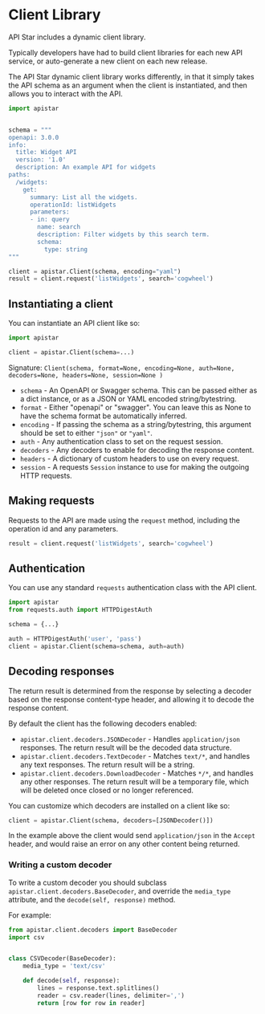 # Client Library

API Star includes a dynamic client library.

Typically developers have had to build client libraries for each new
API service, or auto-generate a new client on each new release.

The API Star dynamic client library works differently, in that it simply
takes the API schema as an argument when the client is instantiated,
and then allows you to interact with the API.

```python
import apistar


schema = """
openapi: 3.0.0
info:
  title: Widget API
  version: '1.0'
  description: An example API for widgets
paths:
  /widgets:
    get:
      summary: List all the widgets.
      operationId: listWidgets
      parameters:
      - in: query
        name: search
        description: Filter widgets by this search term.
        schema:
          type: string
"""

client = apistar.Client(schema, encoding="yaml")
result = client.request('listWidgets', search='cogwheel')
```

## Instantiating a client

You can instantiate an API client like so:

```python
import apistar

client = apistar.Client(schema=...)
```

Signature: `Client(schema, format=None, encoding=None, auth=None, decoders=None, headers=None, session=None )`

* `schema` - An OpenAPI or Swagger schema. This can be passed either as a dict instance,
or as a JSON or YAML encoded string/bytestring.
* `format` - Either "openapi" or "swagger". You can leave this as None to have the
schema format be automatically inferred.
* `encoding` - If passing the schema as a string/bytestring, this argument should
be set to  either `"json"` or `"yaml"`.
* `auth` - Any authentication class to set on the request session.
* `decoders` - Any decoders to enable for decoding the response content.
* `headers` - A dictionary of custom headers to use on every request.
* `session` - A requests `Session` instance to use for making the outgoing HTTP requests.

## Making requests

Requests to the API are made using the `request` method, including the operation id
and any parameters.

```python
result = client.request('listWidgets', search='cogwheel')
```

## Authentication

You can use any standard `requests` authentication class with the API client.

```python
import apistar
from requests.auth import HTTPDigestAuth

schema = {...}

auth = HTTPDigestAuth('user', 'pass')
client = apistar.Client(schema=schema, auth=auth)
```

## Decoding responses

The return result is determined from the response by selecting a decoder based
on the response content-type header, and allowing it to decode the response content.

By default the client has the following decoders enabled:

* `apistar.client.decoders.JSONDecoder` - Handles `application/json` responses. The return result will be the decoded data structure.
* `apistar.client.decoders.TextDecoder` - Matches `text/*`, and handles any text responses. The return result will be a string.
* `apistar.client.decoders.DownloadDecoder` - Matches `*/*`, and handles any other responses. The return result will be a temporary file, which will be deleted once closed or no longer referenced.

You can customize which decoders are installed on a client like so:

```python
client = apistar.Client(schema, decoders=[JSONDecoder()])
```

In the example above the client would send `application/json` in the `Accept` header,
and would raise an error on any other content being returned.

### Writing a custom decoder

To write a custom decoder you should subclass `apistar.client.decoders.BaseDecoder`,
and override the `media_type` attribute, and the `decode(self, response)` method.

For example:

```python
from apistar.client.decoders import BaseDecoder
import csv


class CSVDecoder(BaseDecoder):
    media_type = 'text/csv'

    def decode(self, response):
        lines = response.text.splitlines()
        reader = csv.reader(lines, delimiter=',')
        return [row for row in reader]
```

